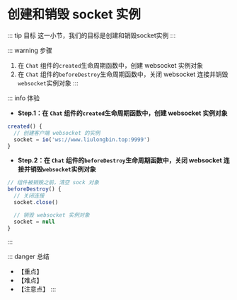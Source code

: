 # 创建和销毁 socket 实例

::: tip 目标
这一小节，我们的目标是创建和销毁socket实例
:::

::: warning 步骤

1. 在 `Chat` 组件的`created`生命周期函数中，创建 websocket 实例对象
2. 在 `Chat` 组件的`beforeDestroy`生命周期函数中，关闭 websocket 连接并销毁`websocket`实例对象
:::

::: info 体验

* **Step.1：在 `Chat` 组件的`created`生命周期函数中，创建 websocket 实例对象**

```js
created() {
  // 创建客户端 websocket 的实例
  socket = io('ws://www.liulongbin.top:9999')
}
```

* **Step.2：在 `Chat` 组件的`beforeDestroy`生命周期函数中，关闭 websocket 连接并销毁`websocket`实例对象**

```js
// 组件被销毁之前，清空 sock 对象
beforeDestroy() {
  // 关闭连接
  socket.close()

  // 销毁 websocket 实例对象
  socket = null
}
```

:::

::: danger 总结

* 【重点】
* 【难点】
* 【注意点】
:::
